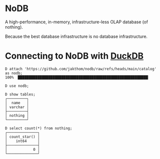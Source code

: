 # NoDB
A high-performance, in-memory, infrastructure-less OLAP database (of nothing).

Because the best database infrastructure is no database infrastructure.


# Connecting to NoDB with [DuckDB](https://duckdb.org/)

```
D attach 'https://github.com/jakthom/nodb/raw/refs/heads/main/catalog' as nodb;
100% ▕████████████████████████████████████████████████████████████▏

D use nodb;

D show tables;
┌─────────┐
│  name   │
│ varchar │
├─────────┤
│ nothing │
└─────────┘

D select count(*) from nothing;
┌──────────────┐
│ count_star() │
│    int64     │
├──────────────┤
│            0 │
└──────────────┘
```
